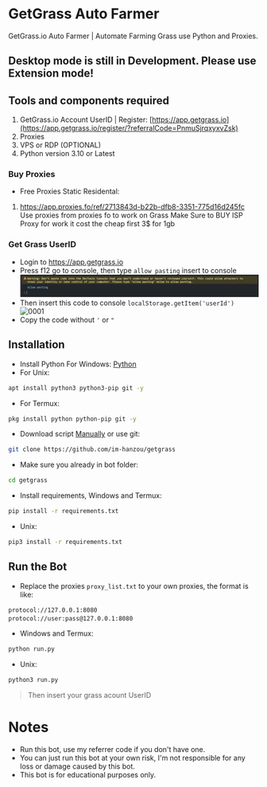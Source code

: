 # GetGrass Auto Farmer
GetGrass.io Auto Farmer | Automate Farming Grass use Python and Proxies.
## Desktop mode is still in Development. Please use Extension mode!
## Tools and components required
1. GetGrass.io Account UserID | Register: [https://app.getgrass.io](https://app.getgrass.io/register/?referralCode=PnmuSjrqxyxvZsk)
2. Proxies
3. VPS or RDP (OPTIONAL)
4. Python version 3.10 or Latest
### Buy Proxies
- Free Proxies Static Residental: 
1. https://app.proxies.fo/ref/2713843d-b22b-dfb8-3351-775d16d245fc
Use proxies from proxies fo to work on Grass Make Sure to BUY ISP Proxy for work it cost the cheap first 3$ for 1gb

### Get Grass UserID
- Login to https://app.getgrass.io
- Press f12 go to console, then type ```allow pasting``` insert to console
![0001](https://github.com/im-hanzou/getgrass_bot/blob/main/pasting.JPG)
- Then insert this code to console
```localStorage.getItem('userId')```
![0001](https://github.com/im-hanzou/getgrass_bot/blob/main/userid.JPG)
- Copy the code without ``'`` or ``"``
## Installation
- Install Python For Windows: [Python](https://www.python.org/ftp/python/3.13.0/python-3.13.0-amd64.exe)
- For Unix:
```bash
apt install python3 python3-pip git -y
```
- For Termux:
```bash
pkg install python python-pip git -y
```
- Download script [Manually](https://github.com/im-hanzou/getgrass/archive/refs/heads/main.zip) or use git:
```bash
git clone https://github.com/im-hanzou/getgrass
```
- Make sure you already in bot folder:
```bash
cd getgrass
```
- Install requirements, Windows and Termux:
```bash
pip install -r requirements.txt
```
- Unix:
```bash
pip3 install -r requirements.txt
```
## Run the Bot
- Replace the proxies ```proxy_list.txt``` to your own proxies, the format is like:
```bash
protocol://127.0.0.1:8080
protocol://user:pass@127.0.0.1:8080
```
- Windows and Termux:
```bash
python run.py
```
- Unix:
```bash
python3 run.py
```
>Then insert your grass acount UserID
# Notes
- Run this bot, use my referrer code if you don't have one.
- You can just run this bot at your own risk, I'm not responsible for any loss or damage caused by this bot.
- This bot is for educational purposes only.
